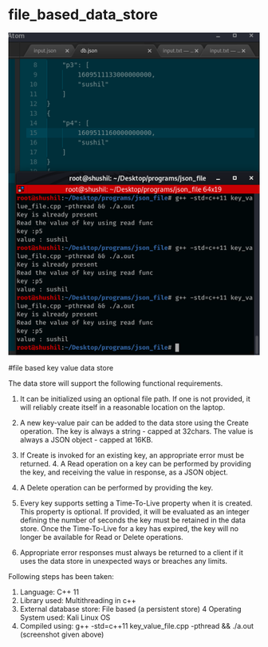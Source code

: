 # file_based_data_store

![compilation](https://github.com/shushill/file_based_data_store/blob/main/Screenshot%20from%202021-01-01%2020-23-15.png)

#file based key value data store

The data store will support the following functional requirements.

   1. It can be initialized using an optional file path. If one is not provided, it will reliably create itself in a reasonable location on the laptop.

   2. A new key-value pair can be added to the data store using the Create operation. The key is always a string - capped at 32chars. The value is always a JSON object - capped at 16KB.

   3.  If Create is invoked for an existing key, an appropriate error must be returned. 4. A Read operation on a key can be performed by providing the key, and receiving the value in response, as a JSON object.

   4. A Delete operation can be performed by providing the key.

   5. Every key supports setting a Time-To-Live property when it is created. This property is optional. If provided, it will be evaluated as an integer defining the number of seconds the key must be retained in the data store. Once the Time-To-Live for a key has expired, the key will no longer be available for Read or Delete operations.

   6. Appropriate error responses must always be returned to a client if it uses the data store in unexpected ways or breaches any limits.
   
   Following steps has been taken:
   
   1. Language: C++ 11 
   2. Library used: Multithreading in c++
   3. External database store: File based (a persistent store)
   4  Operating System used: Kali Linux OS
   5. Compiled using: g++ -std=c++11 key_value_file.cpp -pthread && ./a.out (screenshot given above)

